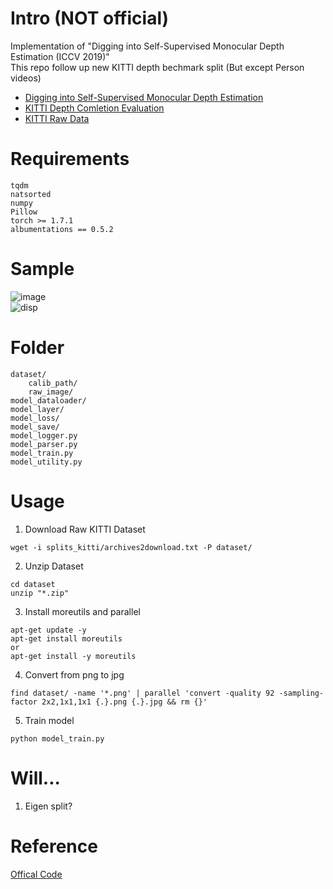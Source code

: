 # Intro (NOT official)
Implementation of "Digging into Self-Supervised Monocular Depth Estimation (ICCV 2019)"  
This repo follow up new KITTI depth bechmark split (But except Person videos)  
- [Digging into Self-Supervised Monocular Depth Estimation](https://arxiv.org/abs/1806.01260)  
- [KITTI Depth Comletion Evaluation](http://www.cvlibs.net/datasets/kitti/eval_depth.php?benchmark=depth_completion)  
- [KITTI Raw Data](http://www.cvlibs.net/datasets/kitti/raw_data.php)  
# Requirements  
```
tqdm
natsorted
numpy
Pillow
torch >= 1.7.1
albumentations == 0.5.2
```
# Sample
![image](https://github.com/Doyosae/Digging_Into_Self-Supervised_Monocular_Depth_Estimation/blob/main/sample/image.gif)  
![disp](https://github.com/Doyosae/Digging_Into_Self-Supervised_Monocular_Depth_Estimation/blob/main/sample/disp.gif)  
# Folder  
```
dataset/
    calib_path/
    raw_image/
model_dataloader/
model_layer/
model_loss/
model_save/
model_logger.py
model_parser.py
model_train.py
model_utility.py
```
# Usage
1. Download Raw KITTI Dataset
```
wget -i splits_kitti/archives2download.txt -P dataset/  
```
2. Unzip Dataset
```
cd dataset
unzip "*.zip"
```
3. Install moreutils and parallel  
```
apt-get update -y
apt-get install moreutils
or
apt-get install -y moreutils
```
4. Convert from png to jpg
```
find dataset/ -name '*.png' | parallel 'convert -quality 92 -sampling-factor 2x2,1x1,1x1 {.}.png {.}.jpg && rm {}'
```
5. Train model
```
python model_train.py
```
# Will...
1. Eigen split?  
# Reference  
[Offical Code](https://github.com/nianticlabs/monodepth2)  